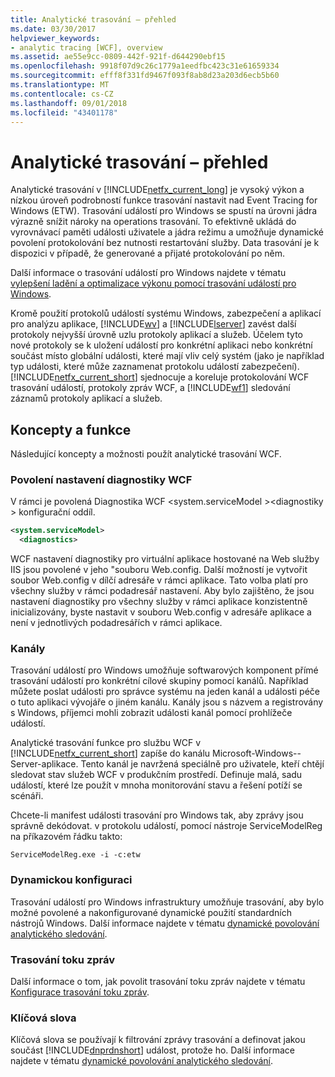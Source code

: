 ```yaml
---
title: Analytické trasování – přehled
ms.date: 03/30/2017
helpviewer_keywords:
- analytic tracing [WCF], overview
ms.assetid: ae55e9cc-0809-442f-921f-d644290ebf15
ms.openlocfilehash: 9918f07d9c26c1779a1eedfbc423c31e61659334
ms.sourcegitcommit: efff8f331fd9467f093f8ab8d23a203d6ecb5b60
ms.translationtype: MT
ms.contentlocale: cs-CZ
ms.lasthandoff: 09/01/2018
ms.locfileid: "43401178"
---
```

# <a name="analytic-tracing-overview"></a>Analytické trasování – přehled
Analytické trasování v [!INCLUDE[netfx_current_long](../../../../../includes/netfx-current-long-md.md)] je vysoký výkon a nízkou úroveň podrobností funkce trasování nastavit nad Event Tracing for Windows (ETW). Trasování událostí pro Windows se spustí na úrovni jádra výrazně snížit nároky na operations trasování. To efektivně ukládá do vyrovnávací paměti události uživatele a jádra režimu a umožňuje dynamické povolení protokolování bez nutnosti restartování služby. Data trasování je k dispozici v případě, že generované a přijaté protokolování po něm.  
  
 Další informace o trasování událostí pro Windows najdete v tématu [vylepšení ladění a optimalizace výkonu pomocí trasování událostí pro Windows](https://go.microsoft.com/fwlink/?LinkId=164781).  
  
 Kromě použití protokolů událostí systému Windows, zabezpečení a aplikací pro analýzu aplikace, [!INCLUDE[wv](../../../../../includes/wv-md.md)] a [!INCLUDE[lserver](../../../../../includes/lserver-md.md)] zavést další protokoly nejvyšší úrovně uzlu protokoly aplikací a služeb. Účelem tyto nové protokoly se k uložení událostí pro konkrétní aplikaci nebo konkrétní součást místo globální události, které mají vliv celý systém (jako je například typ události, které může zaznamenat protokolu událostí zabezpečení). [!INCLUDE[netfx_current_short](../../../../../includes/netfx-current-short-md.md)] sjednocuje a koreluje protokolování WCF trasování událostí, protokoly zpráv WCF, a [!INCLUDE[wf1](../../../../../includes/wf1-md.md)] sledování záznamů protokoly aplikací a služeb.  
  
## <a name="concepts-and-capabilities"></a>Koncepty a funkce  
 Následující koncepty a možnosti použít analytické trasování WCF.  
  
### <a name="enabling-wcf-diagnostics-settings"></a>Povolení nastavení diagnostiky WCF  
 V rámci je povolená Diagnostika WCF \<system.serviceModel >\<diagnostiky > konfigurační oddíl.  
  
```xml  
<system.serviceModel>  
  <diagnostics>  
```  
  
 WCF nastavení diagnostiky pro virtuální aplikace hostované na Web služby IIS jsou povolené v jeho "souboru Web.config. Další možností je vytvořit soubor Web.config v dílčí adresáře v rámci aplikace.  Tato volba platí pro všechny služby v rámci podadresář nastavení.  Aby bylo zajištěno, že jsou nastavení diagnostiky pro všechny služby v rámci aplikace konzistentně inicializovány, byste nastavit v souboru Web.config v adresáře aplikace a není v jednotlivých podadresářích v rámci aplikace.  
  
### <a name="channels"></a>Kanály  
 Trasování událostí pro Windows umožňuje softwarových komponent přímé trasování událostí pro konkrétní cílové skupiny pomocí kanálů. Například můžete poslat události pro správce systému na jeden kanál a události péče o tuto aplikaci vývojáře o jiném kanálu. Kanály jsou s názvem a registrovány s Windows, příjemci mohli zobrazit události kanál pomocí prohlížeče událostí.  
  
 Analytické trasování funkce pro službu WCF v [!INCLUDE[netfx_current_short](../../../../../includes/netfx-current-short-md.md)] zapíše do kanálu Microsoft-Windows--Server-aplikace. Tento kanál je navržená speciálně pro uživatele, kteří chtějí sledovat stav služeb WCF v produkčním prostředí. Definuje malá, sadu událostí, které lze použít v mnoha monitorování stavu a řešení potíží se scénáři.  
  
 Chcete-li manifest události trasování pro Windows tak, aby zprávy jsou správně dekódovat. v protokolu událostí, pomocí nástroje ServiceModelReg na příkazovém řádku takto:  
  
 `ServiceModelReg.exe -i -c:etw`  
  
### <a name="dynamic-configuration"></a>Dynamickou konfiguraci  
 Trasování událostí pro Windows infrastruktury umožňuje trasování, aby bylo možné povolené a nakonfigurované dynamické použití standardních nástrojů Windows. Další informace najdete v tématu [dynamické povolování analytického sledování](../../../../../docs/framework/wcf/diagnostics/etw/dynamically-enabling-analytic-tracing.md).  
  
### <a name="message-flow-tracing"></a>Trasování toku zpráv  
 Další informace o tom, jak povolit trasování toku zpráv najdete v tématu [Konfigurace trasování toku zpráv](../../../../../docs/framework/wcf/diagnostics/etw/configuring-message-flow-tracing.md).  
  
### <a name="keywords"></a>Klíčová slova  
 Klíčová slova se používají k filtrování zprávy trasování a definovat jakou součást [!INCLUDE[dnprdnshort](../../../../../includes/dnprdnshort-md.md)] událost, protože ho. Další informace najdete v tématu [dynamické povolování analytického sledování](../../../../../docs/framework/wcf/diagnostics/etw/dynamically-enabling-analytic-tracing.md).
